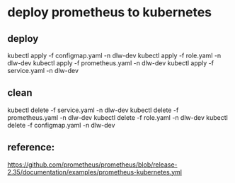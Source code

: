 # deploy prometheus to kubernetes


## deploy

kubectl apply -f configmap.yaml -n dlw-dev
kubectl apply -f role.yaml -n dlw-dev
kubectl apply -f prometheus.yaml -n dlw-dev
kubectl apply -f service.yaml -n dlw-dev

## clean

kubectl delete -f service.yaml -n dlw-dev
kubectl delete -f prometheus.yaml -n dlw-dev
kubectl delete -f role.yaml -n dlw-dev
kubectl delete -f configmap.yaml -n dlw-dev


## reference: 
https://github.com/prometheus/prometheus/blob/release-2.35/documentation/examples/prometheus-kubernetes.yml 